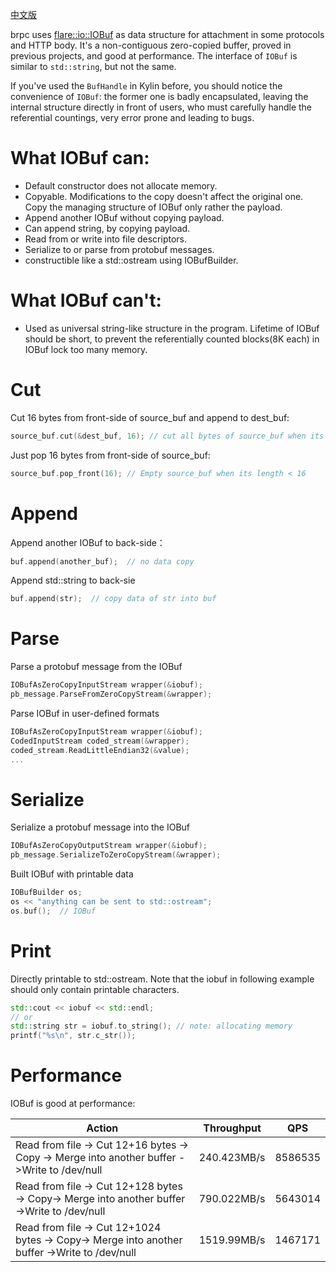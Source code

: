 [中文版](../cn/iobuf.md)

brpc uses [flare::io::IOBuf](https://github.com/brpc/brpc/blob/master/src/butil/iobuf.h) as data structure for attachment in some protocols and HTTP body. It's a non-contiguous zero-copied buffer, proved in previous projects, and good at performance. The interface of `IOBuf` is similar to `std::string`, but not the same.

If you've used the `BufHandle` in Kylin before, you should notice the convenience of `IOBuf`: the former one is badly encapsulated, leaving the internal structure directly in front of users, who must carefully handle the referential countings, very error prone and leading to bugs.

# What IOBuf can:

- Default constructor does not allocate memory.
- Copyable. Modifications to the copy doesn't affect the original one. Copy the managing structure of IOBuf only rather the payload.
- Append another IOBuf without copying payload.
- Can append string, by copying payload.
- Read from or write into file descriptors.
- Serialize to or parse from protobuf messages.
- constructible like a std::ostream using IOBufBuilder.

# What IOBuf can't:

- Used as universal string-like structure in the program. Lifetime of IOBuf should be short, to prevent the referentially counted blocks(8K each) in IOBuf lock too many memory.

# Cut

Cut 16 bytes from front-side of source_buf and append to dest_buf:

```c++
source_buf.cut(&dest_buf, 16); // cut all bytes of source_buf when its length < 16
```

Just pop 16 bytes from front-side of source_buf:

```c++
source_buf.pop_front(16); // Empty source_buf when its length < 16
```

# Append

Append another IOBuf to back-side：

```c++
buf.append(another_buf);  // no data copy
```

Append std::string to back-sie

```c++
buf.append(str);  // copy data of str into buf
```

# Parse

Parse a protobuf message from the IOBuf 

```c++
IOBufAsZeroCopyInputStream wrapper(&iobuf);
pb_message.ParseFromZeroCopyStream(&wrapper);
```

Parse IOBuf in user-defined formats

```c++
IOBufAsZeroCopyInputStream wrapper(&iobuf);
CodedInputStream coded_stream(&wrapper);
coded_stream.ReadLittleEndian32(&value);
...
```

# Serialize

Serialize a protobuf message into the IOBuf

```c++
IOBufAsZeroCopyOutputStream wrapper(&iobuf);
pb_message.SerializeToZeroCopyStream(&wrapper);
```

Built IOBuf with printable data

```c++
IOBufBuilder os;
os << "anything can be sent to std::ostream";
os.buf();  // IOBuf
```

# Print

Directly printable to std::ostream. Note that the iobuf in following example should only contain printable characters.

```c++
std::cout << iobuf << std::endl;
// or
std::string str = iobuf.to_string(); // note: allocating memory
printf("%s\n", str.c_str());
```

# Performance

IOBuf is good at performance:

| Action                                   | Throughput  | QPS     |
| ---------------------------------------- | ----------- | ------- |
| Read from file -> Cut 12+16 bytes -> Copy -> Merge into another buffer ->Write to /dev/null | 240.423MB/s | 8586535 |
| Read from file -> Cut 12+128 bytes -> Copy-> Merge into another buffer ->Write to /dev/null | 790.022MB/s | 5643014 |
| Read from file -> Cut 12+1024 bytes -> Copy-> Merge into another buffer ->Write to /dev/null | 1519.99MB/s | 1467171 |
